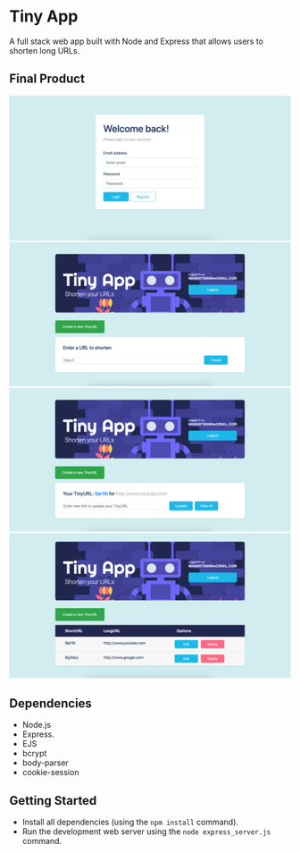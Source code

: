 # Tiny App
A full stack web app built with Node and Express that allows users to shorten long URLs.

## Final Product
![screenshot description"](https://github.com/DTran23/tiny-app/blob/master/docs/login.png)
![screenshot description"](https://github.com/DTran23/tiny-app/blob/master/docs/create.png)
![screenshot description"](https://github.com/DTran23/tiny-app/blob/master/docs/update.png)
![screenshot description"](https://github.com/DTran23/tiny-app/blob/master/docs/main.png)

## Dependencies
- Node.js
- Express.
- EJS
- bcrypt
- body-parser
- cookie-session

## Getting Started

- Install all dependencies (using the `npm install` command).
- Run the development web server using the `node express_server.js` command.
